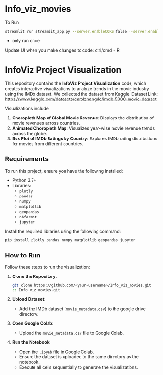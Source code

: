 # Info_viz_movies

To Run
```bash 
streamlit run streamlit_app.py --server.enableCORS false --server.enableXsrfProtection false
```
* only run once

Update UI when you make changes to code: ctrl/cmd + R

# InfoViz Project Visualization

This repository contains the **InfoViz Project Visualization** code, which creates interactive visualizations to analyze trends in the movie industry using the IMDb dataset. We collected the dataset from Kaggle. Dataset Link: https://www.kaggle.com/datasets/carolzhangdc/imdb-5000-movie-dataset 

Visualizations include:
1. **Choropleth Map of Global Movie Revenue**: Displays the distribution of movie revenues across countries.
2. **Animated Choropleth Map**: Visualizes year-wise movie revenue trends across the globe.
3. **Box Plot of IMDb Ratings by Country**: Explores IMDb rating distributions for movies from different countries.

## Requirements
To run this project, ensure you have the following installed:

- Python 3.7+
- Libraries:
  - `plotly`
  - `pandas`
  - `numpy`
  - `matplotlib`
  - `geopandas`
  - `nbformat`
  - `jupyter`

Install the required libraries using the following command:
```bash
pip install plotly pandas numpy matplotlib geopandas jupyter
```

## How to Run
Follow these steps to run the visualization:

1. **Clone the Repository**:
   ```bash
   git clone https://github.com/<your-username>/Info_viz_movies.git
   cd Info_viz_movies.git
   ```

2. **Upload Dataset**:
   - Add the IMDb dataset (`movie_metadata.csv`) to the google drive directory.

3. **Open Google Colab**:
   - Upload the `movie_metadata.csv` file to Google Colab.

4. **Run the Notebook**:
   - Open the `.ipynb` file in Google Colab.
   - Ensure the dataset is uploaded to the same directory as the notebook.
   - Execute all cells sequentially to generate the visualizations.

